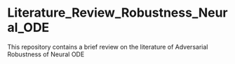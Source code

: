 # Literature_Review_Robustness_Neural_ODE
This repository contains a brief review on the literature of Adversarial Robustness of Neural ODE
